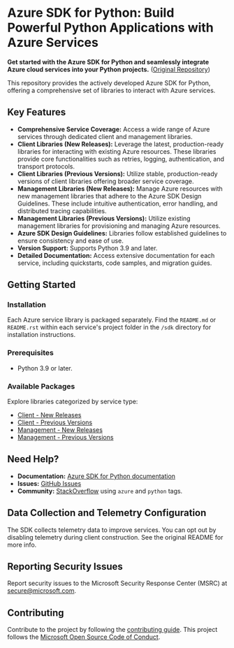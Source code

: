 # Azure SDK for Python: Build Powerful Python Applications with Azure Services

**Get started with the Azure SDK for Python and seamlessly integrate Azure cloud services into your Python projects.** ([Original Repository](https://github.com/Azure/azure-sdk-for-python))

This repository provides the actively developed Azure SDK for Python, offering a comprehensive set of libraries to interact with Azure services.

## Key Features

*   **Comprehensive Service Coverage:** Access a wide range of Azure services through dedicated client and management libraries.
*   **Client Libraries (New Releases):** Leverage the latest, production-ready libraries for interacting with existing Azure resources. These libraries provide core functionalities such as retries, logging, authentication, and transport protocols.
*   **Client Libraries (Previous Versions):** Utilize stable, production-ready versions of client libraries offering broader service coverage.
*   **Management Libraries (New Releases):** Manage Azure resources with new management libraries that adhere to the Azure SDK Design Guidelines. These include intuitive authentication, error handling, and distributed tracing capabilities.
*   **Management Libraries (Previous Versions):** Utilize existing management libraries for provisioning and managing Azure resources.
*   **Azure SDK Design Guidelines:** Libraries follow established guidelines to ensure consistency and ease of use.
*   **Version Support:** Supports Python 3.9 and later.
*   **Detailed Documentation:** Access extensive documentation for each service, including quickstarts, code samples, and migration guides.

## Getting Started

### Installation

Each Azure service library is packaged separately. Find the `README.md` or `README.rst` within each service's project folder in the `/sdk` directory for installation instructions.

### Prerequisites

*   Python 3.9 or later.

### Available Packages

Explore libraries categorized by service type:

*   [Client - New Releases](#client-new-releases)
*   [Client - Previous Versions](#client-previous-versions)
*   [Management - New Releases](#management-new-releases)
*   [Management - Previous Versions](#management-previous-versions)

## Need Help?

*   **Documentation:** [Azure SDK for Python documentation](https://aka.ms/python-docs)
*   **Issues:** [GitHub Issues](https://github.com/Azure/azure-sdk-for-python/issues)
*   **Community:** [StackOverflow](https://stackoverflow.com/questions/tagged/azure+python) using `azure` and `python` tags.

## Data Collection and Telemetry Configuration

The SDK collects telemetry data to improve services. You can opt out by disabling telemetry during client construction.
See the original README for more info.

## Reporting Security Issues

Report security issues to the Microsoft Security Response Center (MSRC) at <secure@microsoft.com>.

## Contributing

Contribute to the project by following the [contributing guide](https://github.com/Azure/azure-sdk-for-python/blob/main/CONTRIBUTING.md). This project follows the [Microsoft Open Source Code of Conduct](https://opensource.microsoft.com/codeofconduct/).
